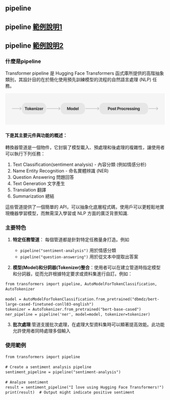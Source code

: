## pipeline

## pipeline [範例說明1](./pipeline.ipynb)
## pipeline [範例說明2](./pipeline1.ipynb)

### 什麼是pipeline
Transformer pipeline 是 Hugging Face Transformers 函式庫所提供的高階抽象類別，其設計目的在於簡化使用預先訓練模型的流程的自然語言處理 (NLP) 任務。

![](./images/pic1.png)

#### 下是其主要元件與功能的概述：
轉換器管道是一個物件，它封裝了模型載入、預處理和後處理的複雜性，讓使用者可以執行下列任務：
1. Text Classification(sentiment analysis) - 內容分類 (例如情感分析)
2. Name Entity Recognition - 命名實體辨識 (NER)
3. Question Answering 問題回答
4. Text Generation 文字產生
5. Translation 翻譯
6. Summarization 總結

這些管道提供了一個簡單的 API，可以抽象化底層程式碼，使用戶可以更輕鬆地實現機器學習模型，而無需深入學習或 NLP 方面的廣泛背景知識.

### 主要特色
1. **特定任務管道**： 每個管道都是針對特定任務量身打造。例如
	- `pipeline("sentiment-analysis")` 用於情感分類
	- `pipeline("question-answering")` 用於從文本中提取出答案

2. **模型(Model)和分詞器(Tokenizer)整合**：使用者可以在建立管道時指定模型和分詞器，從而允許根據特定要求或資料集進行自訂。例如：

```
from transformers import pipeline, AutoModelForTokenClassification, AutoTokenizer

model = AutoModelForTokenClassification.from_pretrained("dbmdz/bert-large-cased-finetuned-conll03-english")
tokenizer = AutoTokenizer.from_pretrained("bert-base-cased")
ner_pipeline = pipeline('ner', model=model, tokenizer=tokenizer)
```

3. **批次處理**:管道支援批次處理，在處理大型資料集時可以顯著提高效能。此功能允許使用者同時處理多個輸入

### 使用範例

```
from transformers import pipeline

# Create a sentiment analysis pipeline
sentiment_pipeline = pipeline("sentiment-analysis")

# Analyze sentiment
result = sentiment_pipeline("I love using Hugging Face Transformers!")
print(result)  # Output might indicate positive sentiment
```

